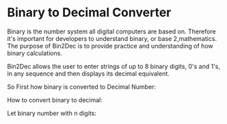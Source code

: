 # Binary to Decimal Converter


Binary is the number system all digital computers are based on. Therefore it's important for developers to understand binary, or base 2,mathematics. 
The purpose of Bin2Dec is to provide practice and understanding of how binary calculations.

Bin2Dec allows the user to enter strings of up to 8 binary digits, 0's and 1's, in any sequence and then displays its decimal equivalent.


So First how binary is converted to Decimal Number:

How to convert binary to decimal:

Let binary number with n digits:


